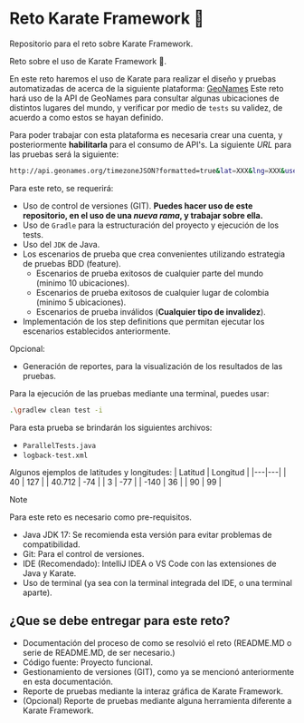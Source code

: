 # Reto Karate Framework 🥋
Repositorio para el reto sobre Karate Framework.

Reto sobre el uso de Karate Framework 🥋.

En este reto haremos el uso de Karate para realizar el diseño y pruebas automatizadas de acerca de la siguiente plataforma: [GeoNames](http://api.geonames.org/)
Este reto hará uso de la API de GeoNames para consultar algunas ubicaciones de distintos lugares del mundo, y verificar por medio de `tests` su validez, de acuerdo a como estos se hayan definido.

Para poder trabajar con esta plataforma es necesaria crear una cuenta, y posteriormente **habilitarla** para el consumo de API's.
La siguiente *URL* para las pruebas será la siguiente:

```bash
http://api.geonames.org/timezoneJSON?formatted=true&lat=XXX&lng=XXX&username=YOURUSERNAME
```

Para este reto, se requerirá:
- Uso de control de versiones (GIT). **Puedes hacer uso de este repositorio, en el uso de una *nueva rama*, y trabajar sobre ella.**
- Uso de `Gradle` para la estructuración del proyecto y ejecución de los tests.
- Uso del `JDK` de Java.
- Los escenarios de prueba que crea convenientes utilizando estrategia de pruebas BDD (feature).
  - Escenarios de prueba exitosos de cualquier parte del mundo (minimo 10 ubicaciones).
  - Escenarios de prueba exitosos de cualquier lugar de colombia (minimo 5 ubicaciones).
  - Escenarios de prueba inválidos (**Cualquier tipo de invalidez**).
- Implementación de los step definitions que permitan ejecutar los escenarios establecidos anteriormente.

Opcional:
- Generación de reportes, para la visualización de los resultados de las pruebas.

Para la ejecución de las pruebas mediante una terminal, puedes usar:

```bash
.\gradlew clean test -i
```

Para esta prueba se brindarán los siguientes archivos:

- `ParallelTests.java`
- `logback-test.xml`

Algunos ejemplos de latitudes y longitudes:
| Latitud | Longitud |
|---|---|
| 40 | 127 |
| 40.712 | -74 |
| 3 | -77 |
| -140 | 36 |
| 90 | 99 |

> [!NOTE]
> Para este reto es necesario como pre-requisitos.
> - Java JDK 17: Se recomienda esta versión para evitar problemas de compatibilidad.
> - Git: Para el control de versiones.
> - IDE (Recomendado): IntelliJ IDEA o VS Code con las extensiones de Java y Karate.
> - Uso de terminal (ya sea con la terminal integrada del IDE, o una terminal aparte).

## ¿Que se debe entregar para este reto?
- Documentación del proceso de como se resolvió el reto (README.MD o serie de README.MD, de ser necesario.)
- Código fuente: Proyecto funcional.
- Gestionamiento de versiones (GIT), como ya se mencionó anteriormente en esta documentación.
- Reporte de pruebas mediante la interaz gráfica de Karate Framework.
- (Opcional) Reporte de pruebas mediante alguna herramienta diferente a Karate Framework.
